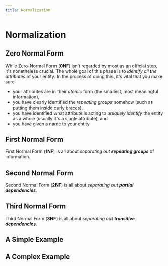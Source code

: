```yaml
---
title: Normalization
---
```

# Normalization

## Zero Normal Form

While Zero-Normal Form (**0NF**) isn't regarded by most as an official step, it's nonetheless crucial. The whole goal of this phase is to *identify all the attributes* of your entity. In the process of doing this, it's vital that you make sure

- your attributes are in their *atomic* form (the smallest, most meaningful information),
- you have clearly identified the *repeating groups* somehow (such as putting them inside curly braces),
- you have identified what attribute is acting to *uniquely identify* the entity as a whole (usually it's a single attribute), and
- you have given a name to your entity


## First Normal Form

First Normal Form (**1NF**) is all about *separating out **repeating groups*** of information.

## Second Normal Form

Second Normal Form (**2NF**) is all about *separating out **partial dependencies***.

## Third Normal Form

Third Normal Form (**3NF**) is all about *separating out **transitive dependencies***.

## A Simple Example


## A Complex Example

